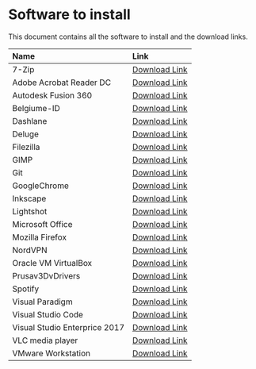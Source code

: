 # Software to install

This document contains all the software to install and the download links.

| Name | Link |
| :--- | :--- |
| 7-Zip | [Download Link](https://www.7-zip.org/download.html) |
| Adobe Acrobat Reader DC | [Download Link](https://get.adobe.com/reader/) |
| Autodesk Fusion 360 | [Download Link](https://www.autodesk.com/products/fusion-360/overview) |
| Belgiume-ID | [Download Link](https://eid.belgium.be/en) |
| Dashlane | [Download Link](https://www.dashlane.com/download#downloaded) |
| Deluge | [Download Link](https://dev.deluge-torrent.org/wiki/Download) |
| Filezilla | [Download Link](https://filezilla-project.org/download.php) |
| GIMP | [Download Link](https://www.gimp.org/downloads/) |
| Git | [Download Link](https://git-scm.com/downloads) |
| GoogleChrome | [Download Link](https://www.google.com/chrome/) |
| Inkscape | [Download Link](https://inkscape.org/release/inkscape-0.92.3/) |
| Lightshot | [Download Link](https://app.prntscr.com/en/index.html) |
| Microsoft  Office | [Download Link](https://www.office.com) |
| Mozilla Firefox | [Download Link](https://www.mozilla.org/en-US/firefox/new/) |
| NordVPN | [Download Link](https://nordvpn.com/download/) |
| Oracle VM VirtualBox | [Download Link](https://www.virtualbox.org/wiki/Downloads) |
| Prusav3DvDrivers | [Download Link](https://www.prusa3d.com/drivers/) |
| Spotify | [Download Link](https://www.spotify.com/be-nl/download/other/) |
| Visual Paradigm | [Download Link](https://www.visual-paradigm.com/download/) |
| Visual Studio Code | [Download Link](https://code.visualstudio.com/) |
| Visual Studio Enterprice 2017 | [Download Link](https://visualstudio.microsoft.com/downloads/) |
| VLC media player | [Download Link](https://www.videolan.org/vlc/index.html) |
| VMware Workstation | [Download Link](https://www.vmware.com/be/products/workstation-pro/workstation-pro-evaluation.html) |